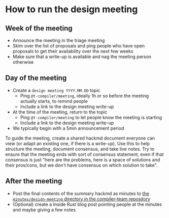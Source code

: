 # How to run the design meeting

## Week of the meeting

* Announce the meeting in the triage meeting
* Skim over the list of proposals and ping people who have open
  proposals to get their availability over the next few weeks
* Make sure that a write-up is available and nag the meeting person otherwise

## Day of the meeting

* Create a `design meeting YYYY.MM.DD` topic
    * Ping `@t-compiler/meeting`, ideally 1h or so before the meeting actually starts,
      to remind people
    * Include a link to the design meeting write-up
* At the time of the meeting, return to the topic
    * Ping `@t-compiler/meeting` to let people know the meeting is starting
    * Include a link to the design meeting write-up
* We typically begin with a 5min announcement period

To guide the meeting, create a shared hackmd document everyone can
view (or adapt an existing one, if there is a write-up). Use this to
help structure the meeting, document consensus, and take live
notes. Try to ensure that the meeting ends with sort of consensus
statement, even if that consensus is just "here are the problems, here
is a space of solutions and their pros/cons, but we don't have
consensus on which solution to take".

## After the meeting

* Post the final contents of the summary hackmd as minutes to [the
  `minutes/design-meeting` directory in the compiler-team
  repository][ct]
* (Optional) create a Inside Rust blog post pointing people at the
  minutes and maybe giving a few notes
  
[ct]: https://github.com/rust-lang/compiler-team/tree/master/content/minutes/design-meeting

